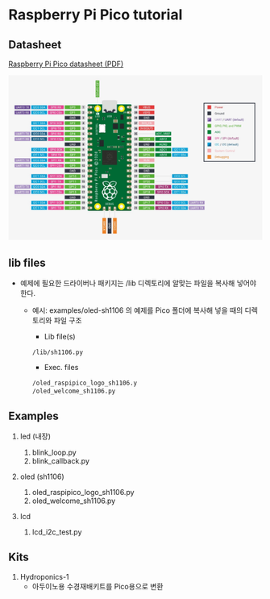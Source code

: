 # Raspberry Pi Pico tutorial

## Datasheet
[Raspberry Pi Pico datasheet (PDF)](https://datasheets.raspberrypi.org/pico/pico-datasheet.pdf)

![Pico pinout](images/pico-pinout.jpg)

## lib files
* 예제에 필요한 드라이버나 패키지는 /lib 디렉토리에 알맞는 파일을 복사해 넣어야 한다.
  * 예시: examples/oled-sh1106 의 예제를 Pico 폴더에 복사해 넣을 때의 디렉토리와 파일 구조
    * Lib file(s)
    <pre><code>/lib/sh1106.py</code></pre>
    
    * Exec. files
    <pre><code>/oled_raspipico_logo_sh1106.y
    /oled_welcome_sh1106.py
    </code></pre>

## Examples

1. led (내장)
   1. blink_loop.py
   2. blink_callback.py

2. oled (sh1106)
   1. oled_raspipico_logo_sh1106.py
   2. oled_welcome_sh1106.py

3. lcd
   1. lcd_i2c_test.py

## Kits

1. Hydroponics-1
   * 아두이노용 수경재배키트를 Pico용으로 변환
